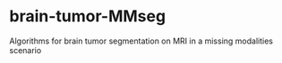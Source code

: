 # brain-tumor-MMseg
Algorithms for brain tumor segmentation on MRI in a missing modalities scenario
